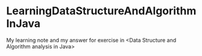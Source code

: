 # LearningDataStructureAndAlgorithmInJava
My learning note and my answer for exercise in &lt;Data Structure and Algorithm analysis in Java>
